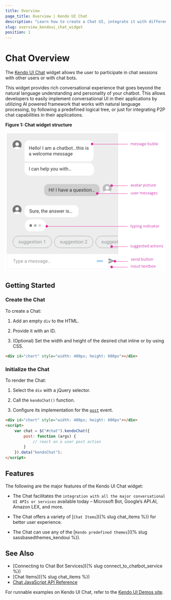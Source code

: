 ```yaml
---
title: Overview
page_title: Overview | Kendo UI Chat
description: "Learn how to create a Chat UI, integrate it with different frameworks and configure its templates."
slug: overview_kendoui_chat_widget
position: 1
---
```


# Chat Overview

The [Kendo UI Chat](http://demos.telerik.com/kendo-ui/chat/index) widget allows the user to participate in chat sessions with other users or with chat bots.

This widget provides rich conversational experience that goes beyond the natural language understanding and personality of your chatbot. This allows developers to easily implement conversational UI in their applications by utilizing AI powered framework that works with natural language processing, by following a predefined logical tree, or just for integrating P2P chat capabilities in their applications.

 **Figure 1: Chat widget structure**

![Template of the MediaPlayer](images/chat-structure-no-toolbar.png)

## Getting Started

### Create the Chat

To create a Chat:

1. Add an empty `div` to the HTML.

1. Provide it with an ID.

1. (Optional) Set the width and height of the desired chat inline or by using CSS.

```html
<div id="chart" style="width: 400px; height: 600px"></div>
```

### Initialize the Chat

To render the Chat:

1. Select the `div` with a jQuery selector.

1. Call the `kendoChat()` function.

1. Configure its implementation for the [`post`](/api/javascript/ui/chat/events/post) event.

```html
<div id="chart" style="width: 400px; height: 600px"></div>
<script>
	var chat = $("#chat").kendoChat({
		post: function (args) {
			// react on a user post action
		}
	}).data("kendoChat");
</script>
```

## Features

The following are the major features of the Kendo UI Chat widget:

* The Chat facilitates the `integration with all the major conversational UI APIs or services` available today – Microsoft Bot, Google’s API.AI, Amazon LEX, and more.

* The Chat offers a variety of [`Chat Items`]({% slug chat_items %}) for better user experience.

* The Chat can use any of the [`Kendo predefined themes`]({% slug sassbasedthemes_kendoui %}).

## See Also

* [Connecting to Chat Bot Services]({% slug connect_to_chatbot_service %})
* [Chat Items]({% slug chat_items %})
* [Chat JavaScript API Reference](/api/javascript/ui/chat)

For runnable examples on Kendo UI Chat, refer to the [Kendo UI Demos site](http://demos.telerik.com/kendo-ui/chat/index).
